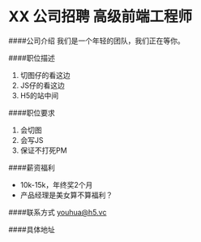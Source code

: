 XX 公司招聘 高级前端工程师
==========

####公司介绍
我们是一个年轻的团队，我们正在等你。  

####职位描述
1. 切图仔的看这边
2. JS仔的看这边
3. H5的站中间

####职位要求 
1. 会切图
2. 会写JS
3. 保证不打死PM

####薪资福利
- 10k-15k，年终奖2个月
- 产品经理是美女算不算福利？  

####联系方式
[youhua@h5.vc](mailto:youhua@h5.vc)  

####具体地址

